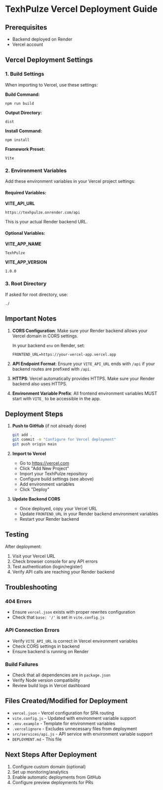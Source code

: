 # TexhPulze Vercel Deployment Guide

## Prerequisites
- Backend deployed on Render
- Vercel account

## Vercel Deployment Settings

### 1. Build Settings
When importing to Vercel, use these settings:

**Build Command:**
```
npm run build
```

**Output Directory:**
```
dist
```

**Install Command:**
```
npm install
```

**Framework Preset:**
```
Vite
```

### 2. Environment Variables

Add these environment variables in your Vercel project settings:

#### Required Variables:

**VITE_API_URL**
```
https://texhpulze.onrender.com/api
```
This is your actual Render backend URL.

#### Optional Variables:

**VITE_APP_NAME**
```
TexhPulze
```

**VITE_APP_VERSION**
```
1.0.0
```

### 3. Root Directory
If asked for root directory, use:
```
./
```

## Important Notes

1. **CORS Configuration**: Make sure your Render backend allows your Vercel domain in CORS settings.

   In your backend `env` on Render, set:
   ```
   FRONTEND_URL=https://your-vercel-app.vercel.app
   ```

2. **API Endpoint Format**: Ensure your `VITE_API_URL` ends with `/api` if your backend routes are prefixed with `/api`.

3. **HTTPS**: Vercel automatically provides HTTPS. Make sure your Render backend also uses HTTPS.

4. **Environment Variable Prefix**: All frontend environment variables MUST start with `VITE_` to be accessible in the app.

## Deployment Steps

1. **Push to GitHub** (if not already done)
   ```bash
   git add .
   git commit -m "Configure for Vercel deployment"
   git push origin main
   ```

2. **Import to Vercel**
   - Go to https://vercel.com
   - Click "Add New Project"
   - Import your TexhPulze repository
   - Configure build settings (see above)
   - Add environment variables
   - Click "Deploy"

3. **Update Backend CORS**
   - Once deployed, copy your Vercel URL
   - Update `FRONTEND_URL` in your Render backend environment variables
   - Restart your Render backend

## Testing

After deployment:
1. Visit your Vercel URL
2. Check browser console for any API errors
3. Test authentication (login/register)
4. Verify API calls are reaching your Render backend

## Troubleshooting

### 404 Errors
- Ensure `vercel.json` exists with proper rewrites configuration
- Check that `base: '/'` is set in `vite.config.js`

### API Connection Errors
- Verify `VITE_API_URL` is correct in Vercel environment variables
- Check CORS settings in backend
- Ensure backend is running on Render

### Build Failures
- Check that all dependencies are in `package.json`
- Verify Node version compatibility
- Review build logs in Vercel dashboard

## Files Created/Modified for Deployment

- `vercel.json` - Vercel configuration for SPA routing
- `vite.config.js` - Updated with environment variable support
- `.env.example` - Template for environment variables
- `.vercelignore` - Excludes unnecessary files from deployment
- `src/services/api.js` - API service with environment variable support
- `DEPLOYMENT.md` - This file

## Next Steps After Deployment

1. Configure custom domain (optional)
2. Set up monitoring/analytics
3. Enable automatic deployments from GitHub
4. Configure preview deployments for PRs

